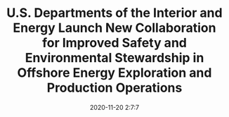 ---
"title": "U.S. Departments of the Interior and Energy Launch New Collaboration for Improved Safety and Environmental Stewardship in Offshore Energy Exploration and Production Operations"
"date": "2020-11-20 2:7:7"
"feed_name": "BSEE"
"feed_website": "https://www.bsee.gov/"
"feed_rss": "https://www.bsee.gov/feed/news-items/rss.xml"
"link": "https://www.bsee.gov/newsroom/latest-news/statements-and-releases/press-releases/us-departments-of-the-interior-and"
"file": "_posts/2020-11-20-2-7-7_BSEE_69122eabcad316d322b537e6aa2b5406afbe2cdc.md"
"accident": "0"
"drilling": "0"
"dead": "0"
"injured": "0"
---
